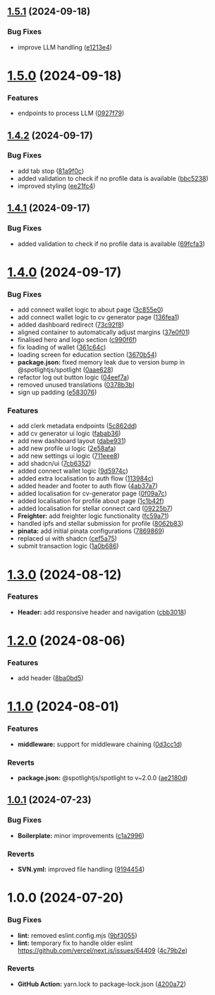 ## [1.5.1](https://github.com/mfmsajidh/UoL-IndividualProject-NextJS/compare/v1.5.0...v1.5.1) (2024-09-18)


### Bug Fixes

* improve LLM handling ([e1213e4](https://github.com/mfmsajidh/UoL-IndividualProject-NextJS/commit/e1213e458e42870fa0c847f2d930c6f5a765a54d))

# [1.5.0](https://github.com/mfmsajidh/UoL-IndividualProject-NextJS/compare/v1.4.2...v1.5.0) (2024-09-18)


### Features

* endpoints to process LLM ([0927f79](https://github.com/mfmsajidh/UoL-IndividualProject-NextJS/commit/0927f79a05d12bc22ebef6e60dd0413ad7b52967))

## [1.4.2](https://github.com/mfmsajidh/UoL-IndividualProject-NextJS/compare/v1.4.1...v1.4.2) (2024-09-17)


### Bug Fixes

* add tab stop ([81a9f0c](https://github.com/mfmsajidh/UoL-IndividualProject-NextJS/commit/81a9f0ccca09a2e018f45d5cb295c275e05376ce))
* added validation to check if no profile data is available ([bbc5238](https://github.com/mfmsajidh/UoL-IndividualProject-NextJS/commit/bbc52381d56a84df96567d9f99502844cc6bb55b))
* improved styling ([ee21fc4](https://github.com/mfmsajidh/UoL-IndividualProject-NextJS/commit/ee21fc45619147d3bbc442866c1790a5b777af31))

## [1.4.1](https://github.com/mfmsajidh/UoL-IndividualProject-NextJS/compare/v1.4.0...v1.4.1) (2024-09-17)


### Bug Fixes

* added validation to check if no profile data is available ([69fcfa3](https://github.com/mfmsajidh/UoL-IndividualProject-NextJS/commit/69fcfa3550c194dee19f1adbbe989bdc4bb89d41))

# [1.4.0](https://github.com/mfmsajidh/UoL-IndividualProject-NextJS/compare/v1.3.0...v1.4.0) (2024-09-17)


### Bug Fixes

* add connect wallet logic to about page ([3c855e0](https://github.com/mfmsajidh/UoL-IndividualProject-NextJS/commit/3c855e029eec3351e1e6555ef6113e75c9977baf))
* add connect wallet logic to cv generator page ([136fea1](https://github.com/mfmsajidh/UoL-IndividualProject-NextJS/commit/136fea1c6746eef46b6d249c77b90ab33da81868))
* added dashboard redirect ([73c92f8](https://github.com/mfmsajidh/UoL-IndividualProject-NextJS/commit/73c92f8ac18a7923fac2cdc471c7a636011fc1c5))
* aligned container to automatically adjust margins ([37e0f01](https://github.com/mfmsajidh/UoL-IndividualProject-NextJS/commit/37e0f01fa6e7c65d0a69904c14f48a13be09ee2b))
* finalised hero and logo section ([c990f6f](https://github.com/mfmsajidh/UoL-IndividualProject-NextJS/commit/c990f6f22453971bc6e6ea6fb2f4596fc3839880))
* fix loading of wallet ([361c64c](https://github.com/mfmsajidh/UoL-IndividualProject-NextJS/commit/361c64c3bcbe0d634b1e523f72489fd43eb8a022))
* loading screen for education section ([3670b54](https://github.com/mfmsajidh/UoL-IndividualProject-NextJS/commit/3670b540d8dc11a2552f2c98d4acba1e501d3b39))
* **package.json:** fixed memory leak due to version bump in @spotlightjs/spotlight ([0aae628](https://github.com/mfmsajidh/UoL-IndividualProject-NextJS/commit/0aae628cd33cd34a542dd379e25a2a5d8164fc33))
* refactor log out button logic ([04eef7a](https://github.com/mfmsajidh/UoL-IndividualProject-NextJS/commit/04eef7abe7c62f6a37f81ed0bf7b754bfe814d60))
* removed unused translations ([0378b3b](https://github.com/mfmsajidh/UoL-IndividualProject-NextJS/commit/0378b3b62e21fc2fbb9b89a974423aadfcb55e72))
* sign up padding ([e583076](https://github.com/mfmsajidh/UoL-IndividualProject-NextJS/commit/e583076c9095620dfc780efe9b62c9bf53b5023f))


### Features

* add clerk metadata endpoints ([5c862dd](https://github.com/mfmsajidh/UoL-IndividualProject-NextJS/commit/5c862dd4bb256260f232f5ea122aaf1fdc314f80))
* add cv generator ui logic ([fabab36](https://github.com/mfmsajidh/UoL-IndividualProject-NextJS/commit/fabab367159412653480348925273954505b5119))
* add new dashboard layout ([dabe931](https://github.com/mfmsajidh/UoL-IndividualProject-NextJS/commit/dabe931e62374b3b8141e64d4c22d6db1e66cd3d))
* add new profile ui logic ([2e58afa](https://github.com/mfmsajidh/UoL-IndividualProject-NextJS/commit/2e58afac83952a3f49fb3fb5aac9d25772f3a2ec))
* add new settings ui logic ([711eee8](https://github.com/mfmsajidh/UoL-IndividualProject-NextJS/commit/711eee86e25a8601e70e03be2d3421e67dc49bf4))
* add shadcn/ui ([7cb6352](https://github.com/mfmsajidh/UoL-IndividualProject-NextJS/commit/7cb63521009cb8cc1869308a1b7e6fbe79f4247a))
* added connect wallet logic ([9d5974c](https://github.com/mfmsajidh/UoL-IndividualProject-NextJS/commit/9d5974cd5c28b786f84e6e5659e062209e4545af))
* added extra localisation to auth flow ([113984c](https://github.com/mfmsajidh/UoL-IndividualProject-NextJS/commit/113984cc0a0169d5da3be8bbe98c535b7dfab71d))
* added header and footer to auth flow ([4ab37a7](https://github.com/mfmsajidh/UoL-IndividualProject-NextJS/commit/4ab37a7afca4a41aa2bb2d6e030877ef730f8e06))
* added localisation for cv-generator page ([0f09a7c](https://github.com/mfmsajidh/UoL-IndividualProject-NextJS/commit/0f09a7c58d50bdaa89d062e57d935d037b974be1))
* added localisation for profile about page ([1c1b42f](https://github.com/mfmsajidh/UoL-IndividualProject-NextJS/commit/1c1b42f244e5d44d91fc9d7d92bfce9349b62bdb))
* added localisation for stellar connect card ([09225b7](https://github.com/mfmsajidh/UoL-IndividualProject-NextJS/commit/09225b787a12be9d8067bec3203d501567c22486))
* **Freighter:** add freighter logic functionality ([fc59a71](https://github.com/mfmsajidh/UoL-IndividualProject-NextJS/commit/fc59a716568eb4d62c6e4a30d1dfd480c6a29877))
* handled ipfs and stellar submission for profile ([8062b83](https://github.com/mfmsajidh/UoL-IndividualProject-NextJS/commit/8062b83e3398fb1db958e03f901d5b9cdfe01c91))
* **pinata:** add initial pinata configurations ([7869869](https://github.com/mfmsajidh/UoL-IndividualProject-NextJS/commit/78698694fb8d8ea3aff202abdc54b33071973251))
* replaced ui with shadcn ([cef5a75](https://github.com/mfmsajidh/UoL-IndividualProject-NextJS/commit/cef5a75daf5a75d474eb8f088d9a7e0034090b2f))
* submit transaction logic ([1a0b686](https://github.com/mfmsajidh/UoL-IndividualProject-NextJS/commit/1a0b6868f86fbd42cce45df5e41d4b361eebb06e))

# [1.3.0](https://github.com/mfmsajidh/UoL-IndividualProject-NextJS/compare/v1.2.0...v1.3.0) (2024-08-12)


### Features

* **Header:** add responsive header and navigation ([cbb3018](https://github.com/mfmsajidh/UoL-IndividualProject-NextJS/commit/cbb3018ee1db5644cfa34735b78442c65f566ce0))

# [1.2.0](https://github.com/mfmsajidh/UoL-IndividualProject-NextJS/compare/v1.1.0...v1.2.0) (2024-08-06)


### Features

* add header ([8ba0bd5](https://github.com/mfmsajidh/UoL-IndividualProject-NextJS/commit/8ba0bd51461691905b779c9431970ff9395b8475))

# [1.1.0](https://github.com/mfmsajidh/UoL-IndividualProject-NextJS/compare/v1.0.1...v1.1.0) (2024-08-01)


### Features

* **middleware:** support for middleware chaining ([0d3cc1d](https://github.com/mfmsajidh/UoL-IndividualProject-NextJS/commit/0d3cc1d2d810d53706fb98be53d5063572ec19ff))


### Reverts

* **package.json:** @spotlightjs/spotlight to v~2.0.0 ([ae2180d](https://github.com/mfmsajidh/UoL-IndividualProject-NextJS/commit/ae2180dab0195b9af03fe730eafc93104094c1d5))

## [1.0.1](https://github.com/mfmsajidh/UoL-IndividualProject-NextJS/compare/v1.0.0...v1.0.1) (2024-07-23)


### Bug Fixes

* **Boilerplate:** minor improvements ([c1a2996](https://github.com/mfmsajidh/UoL-IndividualProject-NextJS/commit/c1a299602bac78aaaba276e53efc226fb2559e76))


### Reverts

* **SVN.yml:** improved file handling ([9194454](https://github.com/mfmsajidh/UoL-IndividualProject-NextJS/commit/91944547f53673e1aac0a35d2d249c2935e7d823))

# 1.0.0 (2024-07-20)


### Bug Fixes

* **lint:** removed eslint.config.mjs ([9bf3055](https://github.com/mfmsajidh/UoL-IndividualProject-NextJS/commit/9bf3055ec9989e3ea8b8d66c895cc794e816f27b))
* **lint:** temporary fix to handle older eslint https://github.com/vercel/next.js/issues/64409 ([4c79b2e](https://github.com/mfmsajidh/UoL-IndividualProject-NextJS/commit/4c79b2ea1522983d9199b0fa94ac7509316f0748))


### Reverts

* **GitHub Action:** yarn.lock to package-lock.json ([4200a72](https://github.com/mfmsajidh/UoL-IndividualProject-NextJS/commit/4200a7208344b1f98d2d0e409c82482c83a522cf))
